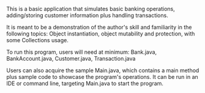 This is a basic application that simulates basic banking operations, adding/storing customer information plus handling transactions.

It is meant to be a demonstration of the author's skill and familiarity in the following topics:
Object instantiation, object mutability and protection, with some Collections usage.

To run this program, users will need at minimum:
Bank.java, BankAccount.java, Customer.java, Transaction.java

Users can also acquire the sample Main.java, which contains a main method plus sample code to showcase the program's operations.
It can be run in an IDE or command line, targeting Main.java to start the program.
